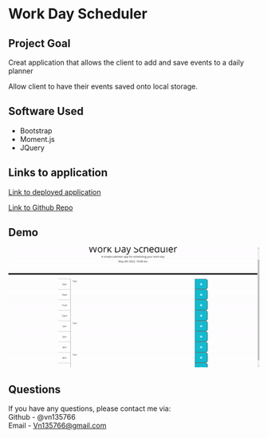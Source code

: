 # Work Day Scheduler
## Project Goal
Creat application that allows the client to add and save events to a daily planner

Allow client to have their events saved onto local storage.

## Software Used
* Bootstrap
* Moment.js
* JQuery

## Links to application

[Link to deployed application](https://vn135766.github.io/Challenege-5-Calender/)

[Link to Github Repo](https://github.com/VN135766/Challenege-5-Calender)


## Demo
![Alt text](https://github.com/VN135766/Challenege-5-Calender/blob/main/ezgif.com-gif-maker.gif)


## Questions

If you have any questions, please contact me via:
<br>
Github - @vn135766
<br>
Email - Vn135766@gmail.com 
